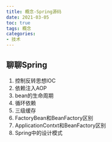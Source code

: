 ```yaml
---
title: 概念-Spring源码
date: 2021-03-05
toc: true
tags: 概念
categories: 
- 技术
---
```


## 聊聊Spring

1. 控制反转思想IOC
2. 依赖注入AOP
3. bean的生命周期
4. 循环依赖
5. 三级缓存
6. FactoryBean和BeanFactory区别
7. ApplicationContxt和BeanFactory区别
8. Spring中的设计模式